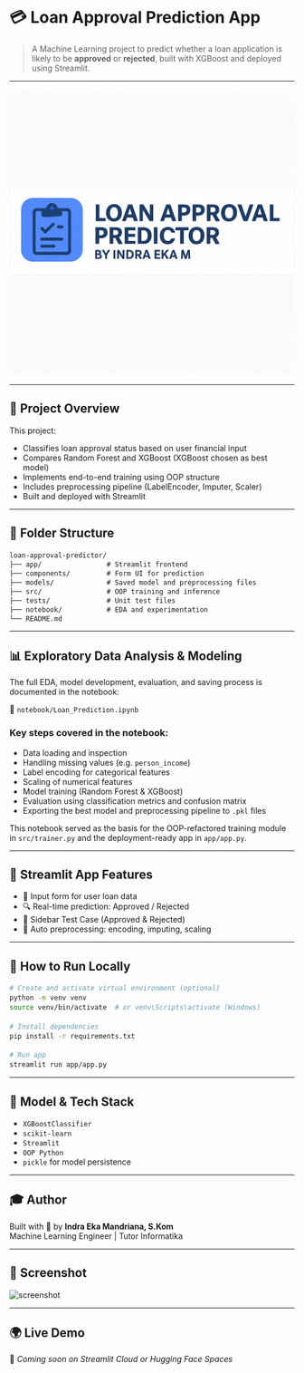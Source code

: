 # 💳 Loan Approval Prediction App

> A Machine Learning project to predict whether a loan application is likely to be **approved** or **rejected**, built with XGBoost and deployed using Streamlit.

---

![banner](assets/banner.png)

---

## 📌 Project Overview

This project:
- Classifies loan approval status based on user financial input
- Compares Random Forest and XGBoost (XGBoost chosen as best model)
- Implements end-to-end training using OOP structure
- Includes preprocessing pipeline (LabelEncoder, Imputer, Scaler)
- Built and deployed with Streamlit

---

## 📂 Folder Structure

```
loan-approval-predictor/
├── app/                # Streamlit frontend
├── components/         # Form UI for prediction
├── models/             # Saved model and preprocessing files
├── src/                # OOP training and inference
├── tests/              # Unit test files
├── notebook/           # EDA and experimentation
└── README.md
```

---

## 📊 Exploratory Data Analysis & Modeling

The full EDA, model development, evaluation, and saving process is documented in the notebook:

📁 `notebook/Loan_Prediction.ipynb`

### Key steps covered in the notebook:
- Data loading and inspection
- Handling missing values (e.g. `person_income`)
- Label encoding for categorical features
- Scaling of numerical features
- Model training (Random Forest & XGBoost)
- Evaluation using classification metrics and confusion matrix
- Exporting the best model and preprocessing pipeline to `.pkl` files

This notebook served as the basis for the OOP-refactored training module in `src/trainer.py` and the deployment-ready app in `app/app.py`.

---

## 🚀 Streamlit App Features

- 👤 Input form for user loan data
- 🔍 Real-time prediction: Approved / Rejected
- 🧪 Sidebar Test Case (Approved & Rejected)
- 🧼 Auto preprocessing: encoding, imputing, scaling

---

## 🔧 How to Run Locally

```bash
# Create and activate virtual environment (optional)
python -m venv venv
source venv/bin/activate  # or venv\Scripts\activate (Windows)

# Install dependencies
pip install -r requirements.txt

# Run app
streamlit run app/app.py
```

---

## 🧠 Model & Tech Stack

- `XGBoostClassifier`
- `scikit-learn`
- `Streamlit`
- `OOP Python`
- `pickle` for model persistence

---

## 🎓 Author

Built with 💙 by **Indra Eka Mandriana, S.Kom**  
Machine Learning Engineer | Tutor Informatika

---

## 📸 Screenshot

![screenshot](assets/screenshot.png)

---

## 🌍 Live Demo

🚀 *Coming soon on Streamlit Cloud or Hugging Face Spaces*